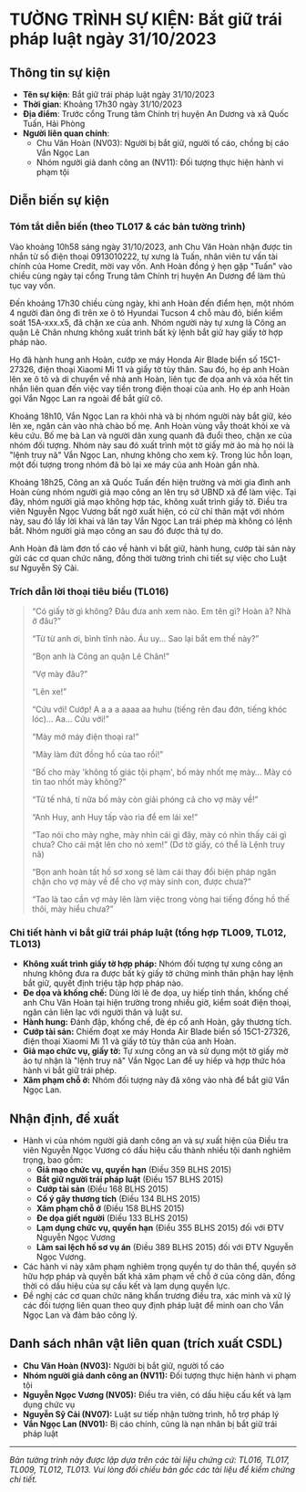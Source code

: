 # TƯỜNG TRÌNH SỰ KIỆN: Bắt giữ trái pháp luật ngày 31/10/2023

## Thông tin sự kiện

- **Tên sự kiện**: Bắt giữ trái pháp luật ngày 31/10/2023
- **Thời gian**: Khoảng 17h30 ngày 31/10/2023
- **Địa điểm**: Trước cổng Trung tâm Chính trị huyện An Dương và xã Quốc Tuấn, Hải Phòng
- **Người liên quan chính**:
  - Chu Văn Hoàn (NV03): Người bị bắt giữ, người tố cáo, chồng bị cáo Vắn Ngọc Lan
  - Nhóm người giả danh công an (NV11): Đối tượng thực hiện hành vi phạm tội

## Diễn biến sự kiện

### Tóm tắt diễn biến (theo TL017 & các bản tường trình)

Vào khoảng 10h58 sáng ngày 31/10/2023, anh Chu Văn Hoàn nhận được tin nhắn từ số điện thoại 0913010222, tự xưng là Tuấn, nhân viên tư vấn tài chính của Home Credit, mời vay vốn. Anh Hoàn đồng ý hẹn gặp "Tuấn" vào chiều cùng ngày tại cổng Trung tâm Chính trị huyện An Dương để làm thủ tục vay vốn.

Đến khoảng 17h30 chiều cùng ngày, khi anh Hoàn đến điểm hẹn, một nhóm 4 người đàn ông đi trên xe ô tô Hyundai Tucson 4 chỗ màu đỏ, biển kiểm soát 15A-xxx.x5, đã chặn xe của anh. Nhóm người này tự xưng là Công an quận Lê Chân nhưng không xuất trình bất kỳ lệnh bắt giữ hay giấy tờ hợp pháp nào.

Họ đã hành hung anh Hoàn, cướp xe máy Honda Air Blade biển số 15C1-27326, điện thoại Xiaomi Mi 11 và giấy tờ tùy thân. Sau đó, họ ép anh Hoàn lên xe ô tô và di chuyển về nhà anh Hoàn, liên tục đe dọa anh và xóa hết tin nhắn liên quan đến việc vay tiền trong điện thoại của anh. Họ ép anh Hoàn gọi Vắn Ngọc Lan ra ngoài để bắt giữ cô.

Khoảng 18h10, Vắn Ngọc Lan ra khỏi nhà và bị nhóm người này bắt giữ, kéo lên xe, ngăn cản vào nhà chào bố mẹ. Anh Hoàn vùng vẫy thoát khỏi xe và kêu cứu. Bố mẹ bà Lan và người dân xung quanh đã đuổi theo, chặn xe của nhóm đối tượng. Nhóm này sau đó xuất trình một tờ giấy mờ ảo mà họ nói là "lệnh truy nã" Vắn Ngọc Lan, nhưng không cho xem kỹ. Trong lúc hỗn loạn, một đối tượng trong nhóm đã bỏ lại xe máy của anh Hoàn gần nhà.

Khoảng 18h25, Công an xã Quốc Tuấn đến hiện trường và mời gia đình anh Hoàn cùng nhóm người giả mạo công an lên trụ sở UBND xã để làm việc. Tại đây, nhóm người giả mạo không hợp tác, không xuất trình giấy tờ. Điều tra viên Nguyễn Ngọc Vương bất ngờ xuất hiện, có cử chỉ thân mật với nhóm này, sau đó lấy lời khai và lăn tay Vắn Ngọc Lan trái phép mà không có lệnh bắt. Nhóm người giả mạo công an sau đó được thả tự do.

Anh Hoàn đã làm đơn tố cáo về hành vi bắt giữ, hành hung, cướp tài sản này gửi các cơ quan chức năng, đồng thời tường trình chi tiết sự việc cho Luật sư Nguyễn Sỹ Cải.

### Trích dẫn lời thoại tiêu biểu (TL016)

> “Có giấy tờ gì không? Đâu đưa anh xem nào. Em tên gì? Hoàn à? Nhà ở đâu?”
>
> “Từ từ anh ơi, bình tĩnh nào. Áu uy… Sao lại bắt em thế này?”
>
> “Bọn anh là Công an quận Lê Chân!”
>
> “Vợ mày đâu?”
>
> “Lên xe!”
>
> “Cứu với! Cướp! A a a a aaaa aa huhu (tiếng rên đau đớn, tiếng khóc lóc)… Aa… Cứu với!”
>
> “Mày mở máy điện thoại ra!”
>
> “Mày làm đứt đồng hồ của tao rồi!”
>
> “Bố cho mày 'không tố giác tội phạm', bố mày nhốt mẹ mày… Mày có tin tao nhốt mày không?”
>
> “Tử tế nhá, tí nữa bố mày còn giải phóng cả cho vợ mày về!”
>
> “Anh Huy, anh Huy tấp vào rìa để em lái xe!”
>
> “Tao nói cho mày nghe, mày nhìn cái gì đây, mày có nhìn thấy cái gì chưa? Cho cái mặt lên cho nó xem!” (Dơ tờ giấy, có thể là Lệnh truy nã)
>
> “Bọn anh hoàn tất hồ sơ xong sẽ làm cái thay đổi biện pháp ngăn chặn cho vợ mày về để cho vợ mày sinh con, được chưa?”
>
> “Tao là tao cần vợ mày lên làm việc trong vòng hai tiếng đồng hồ thế thôi, mày hiểu chưa?”

### Chi tiết hành vi bắt giữ trái pháp luật (tổng hợp TL009, TL012, TL013)

- **Không xuất trình giấy tờ hợp pháp:** Nhóm đối tượng tự xưng công an nhưng không đưa ra được bất kỳ giấy tờ chứng minh thân phận hay lệnh bắt giữ, quyết định triệu tập hợp pháp nào.
- **Đe dọa và khống chế:** Dùng lời lẽ đe dọa, uy hiếp tinh thần, khống chế anh Chu Văn Hoàn tại hiện trường trong nhiều giờ, kiểm soát điện thoại, ngăn cản liên lạc với người thân và luật sư.
- **Hành hung:** Đánh đập, khống chế, đè ép cổ anh Hoàn, gây thương tích.
- **Cướp tài sản:** Chiếm đoạt xe máy Honda Air Blade biển số 15C1-27326, điện thoại Xiaomi Mi 11 và giấy tờ tùy thân của anh Hoàn.
- **Giả mạo chức vụ, giấy tờ:** Tự xưng công an và sử dụng một tờ giấy mờ ảo tự nhận là "lệnh truy nã" Vắn Ngọc Lan để uy hiếp và hợp thức hóa hành vi bắt giữ trái phép.
- **Xâm phạm chỗ ở:** Nhóm đối tượng này đã xông vào nhà để bắt giữ Vắn Ngọc Lan.

## Nhận định, đề xuất

- Hành vi của nhóm người giả danh công an và sự xuất hiện của Điều tra viên Nguyễn Ngọc Vương có dấu hiệu cấu thành nhiều tội danh nghiêm trọng, bao gồm:
    * **Giả mạo chức vụ, quyền hạn** (Điều 359 BLHS 2015)
    * **Bắt giữ người trái pháp luật** (Điều 157 BLHS 2015)
    * **Cướp tài sản** (Điều 168 BLHS 2015)
    * **Cố ý gây thương tích** (Điều 134 BLHS 2015)
    * **Xâm phạm chỗ ở** (Điều 158 BLHS 2015)
    * **Đe dọa giết người** (Điều 133 BLHS 2015)
    * **Lạm dụng chức vụ, quyền hạn** (Điều 355 BLHS 2015) đối với ĐTV Nguyễn Ngọc Vương
    * **Làm sai lệch hồ sơ vụ án** (Điều 389 BLHS 2015) đối với ĐTV Nguyễn Ngọc Vương.
- Các hành vi này xâm phạm nghiêm trọng quyền tự do thân thể, quyền sở hữu hợp pháp và quyền bất khả xâm phạm về chỗ ở của công dân, đồng thời có dấu hiệu của sự cấu kết và lạm dụng quyền lực.
- Đề nghị các cơ quan chức năng khẩn trương điều tra, xác minh và xử lý các đối tượng liên quan theo quy định pháp luật để minh oan cho Vắn Ngọc Lan và đảm bảo công lý.

## Danh sách nhân vật liên quan (trích xuất CSDL)

- **Chu Văn Hoàn (NV03):** Người bị bắt giữ, người tố cáo
- **Nhóm người giả danh công an (NV11):** Đối tượng thực hiện hành vi phạm tội
- **Nguyễn Ngọc Vương (NV05):** Điều tra viên, có dấu hiệu cấu kết và lạm dụng chức vụ
- **Nguyễn Sỹ Cải (NV07):** Luật sư tiếp nhận tường trình, hỗ trợ pháp lý
- **Vắn Ngọc Lan (NV01):** Bị cáo chính, cũng là nạn nhân bị bắt giữ trái pháp luật

---

*Bản tường trình này được lập dựa trên các tài liệu chứng cứ: TL016, TL017, TL009, TL012, TL013. Vui lòng đối chiếu bản gốc các tài liệu để kiểm chứng chi tiết.*